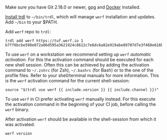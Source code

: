 Make sure you have Git 2.18.0 or newer, gpg and [Docker](https://docs.docker.com/get-docker) installed.

[Install trdl](https://github.com/werf/trdl/releases/) to `~/bin/trdl`, which will manage `werf` installation and updates. Add `~/bin` to your $PATH.

Add `werf` repo to `trdl`:
```shell
trdl add werf https://tuf.werf.io 1 b7ff6bcbe598e072a86d595a3621924c8612c7e6dc6a82e919abe89707d7e3f468e616b5635630680dd1e98fc362ae5051728406700e6274c5ed1ad92bea52a2
```
 
To use `werf` on a workstation we recommend setting up `werf` _automatic activation_. For this the activation command should be executed for each new shell session. Often this can be achieved by adding the activation command to `~/.zshrc` (for Zsh), `~/.bashrc` (for Bash) or to the one of the profile files. Refer to your shell/terminal manuals for more information. This is the `werf` activation command for the current shell-session:
```shell
source "$(trdl use werf {{ include.version }} {{ include.channel }})"
```

To use `werf` in CI prefer activating `werf` manually instead. For this execute the activation command in the beginning of your CI job, before calling the `werf` binary.

After activation `werf` should be available in the shell-session from which it was activated:
```shell
werf version
```

